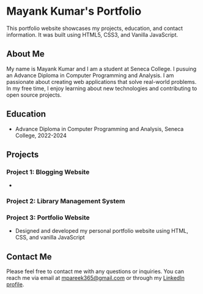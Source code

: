 # Mayank Kumar's Portfolio

This portfolio website showcases my projects, education, and contact information. It was built using HTML5, CSS3, and Vanilla JavaScript.

## About Me

My name is Mayank Kumar and I am a student at Seneca College. I pusuing an Advance Diploma in Computer Programming and Analysis. I am passionate about creating web applications that solve real-world problems. In my free time, I enjoy learning about new technologies and contributing to open source projects.

## Education

- Advance Diploma in Computer Programming and Analysis, Seneca College, 2022-2024

## Projects

### Project 1: Blogging Website
-

### Project 2: Library Management System

### Project 3: Portfolio Website
- Designed and developed my personal portfolio website using HTML, CSS, and vanilla JavaScript


## Contact Me

Please feel free to contact me with any questions or inquiries. You can reach me via email at mpareek365@gmail.com or through my [LinkedIn profile](linkedin.com/in/mayank-kumar-350581228).
